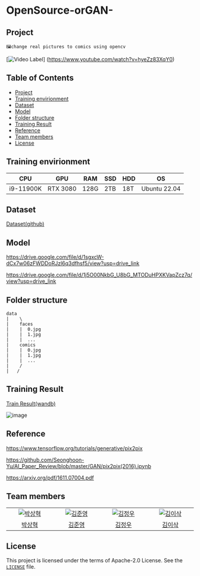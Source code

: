 # OpenSource-orGAN-

## Project
```
🖼️change real pictures to comics using opencv
```
[![Video Label](https://www.youtube.com/watch?v=hyeZz83XqY0/0.jpg)]
(https://www.youtube.com/watch?v=hyeZz83XqY0)

## Table of Contents

- [Project](#Project)
- [Training envirionment](#Training-envirionment)
- [Dataset](#Dataset)
- [Model](#Model)
- [Folder structure](#Folder-structure)
- [Training Result](#Training-Result)
- [Reference](#Reference)
- [Team members](#Team-members)
- [License](#license)

## Training envirionment
|CPU|GPU|RAM|SSD|HDD|OS|
|---|---|---|---|---|---|
|i9-11900K|RTX 3080|128G|2TB|18T|Ubuntu 22.04|

## Dataset
[Dataset(github)](https://github.com/Sxela/face2comics)

## Model
https://drive.google.com/file/d/1sgxcW-dCx7w06zFWDDoRJzl6q3dfhsf5/view?usp=drive_link

https://drive.google.com/file/d/1j5O00NkbG_U8bG_MTODuHPXKVapZcz7q/view?usp=drive_link

## Folder structure
```
data
|    \
|    faces
|    |  0.jpg
|    |  1.jpg
|    |  ...
|    comics
|    |  0.jpg
|    |  1.jpg
|    |  ...
|    /
|   /   
```

## Training Result
[Train Result(wandb)](https://wandb.ai/takeout/face2comic?workspace=user-takeout)

![image](https://github.com/altakori/OpenSource-orGAN-/assets/92903593/a240cc22-b9e7-4287-8273-20dbedbc36b1)



## Reference
https://www.tensorflow.org/tutorials/generative/pix2pix

https://github.com/Seonghoon-Yu/AI_Paper_Review/blob/master/GAN/pix2pix(2016).ipynb

https://arxiv.org/pdf/1611.07004.pdf


## Team members

<table>
  <tr>
    <td align="center" width="150px">
      <a href="https://github.com/altakori" target="_blank">
        <img src="https://avatars.githubusercontent.com/u/126345795?v=4" alt="박상혁" />
      </a>
    </td>
    <td align="center" width="150px">
      <a href="https://github.com/be0k" target="_blank">
        <img src="https://avatars.githubusercontent.com/u/141907272?v=4" alt="김준영" />
      </a>
    </td>
    <td align="center" width="150px">
      <a href="https://github.com/qnq314" target="_blank">
        <img src="https://avatars.githubusercontent.com/u/143786169?v=4" alt="김정우" />
      </a>
    </td>
    <td align="center" width="150px">
      <a href="https://github.com/isaac8570" target="_blank">
        <img src="https://avatars.githubusercontent.com/u/92903593?v=4" alt="김이삭" />
      </a>
    </td>
  </tr>
  <tr>
   <td align="center">
      <a href="https://github.com/altakori" target="_blank">
        박상혁
      </a>
    </td>
    <td align="center">
      <a href="https://github.com/be0k" target="_blank">
        김준영
      </a>
    </td>
     <td align="center">
      <a href="https://github.com/qnq314" target="_blank">
        김정우
      </a>
    </td>
     <td align="center">
      <a href="https://github.com/isaac8570" target="_blank">
        김이삭
      </a>
    </td>
  </tr>
<table>


## License
This project is licensed under the terms of Apache-2.0 License. See the [`LICENSE`](https://github.com/altakori/OpenSource-orGAN-/blob/main/LICENSE) file.
